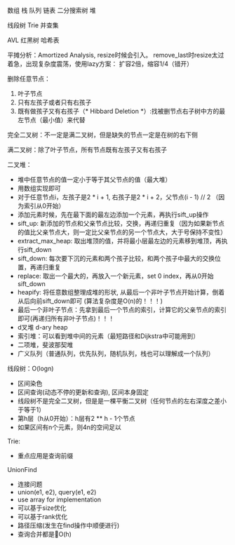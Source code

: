 数组
栈
队列
链表
二分搜索树
堆

线段树
Trie
并查集

AVL
红黑树
哈希表

平摊分析：Amortized Analysis, resize时候会引入。
remove_last时resize太过着急，出现复杂度震荡，使用lazy方案：
扩容2倍，缩容1/4（错开）

删除任意节点：
1. 叶子节点
2. 只有左孩子或者只有右孩子
3. 既有做孩子又有右孩子（* Hibbard Deletion *）:找被删节点右子树中方的最左节点（最小值）来代替

完全二叉树：不一定是满二叉树，但是缺失的节点一定是在树的右下侧

满二叉树：除了叶子节点，所有节点既有左孩子又有右孩子

二叉堆：
- 堆中任意节点的值一定小于等于其父节点的值（最大堆）
- 用数组实现即可
- 对于任意节点i，左孩子是2 * i + 1, 右孩子是2 * i + 2，父节点(i - 1) // 2 （因为索引从0开始）
- 添加元素时候，先在最下面的最左边添加一个元素，再执行sift_up操作
- sift_up: 新添加的节点和父亲节点比较，交换，再递归重复（因为如果新节点的值比父亲节点大，则一定比父亲节点的另一个节点大，大于号保持不变性）
- extract_max_heap: 取出堆顶的值，并将最小层最左边的元素移到堆顶，再执行sift_down
- sift_down: 每次要下沉的元素和两个孩子比较，和两个孩子中最大的交换位置，再递归重复
- replace: 取出一个最大的，再放入一个新元素，set 0 index，再从0开始sift_down
- heapify: 将任意数组整理成堆的形状, 从最后一个非叶子节点开始计算，倒着从后向前sift_down即可 (算法复杂度是O(n)的！！！)
- 最后一个非叶子节点：先拿到最后一个节点的索引，计算它的父亲节点的索引即可(再递归所有非叶子节点)！！！
- d叉堆 d-ary heap
- 索引堆：可以看到堆中间的元素（最短路径和Dijkstra中可能用到）
- 二项堆，斐波那契堆
- 广义队列（普通队列，优先队列，随机队列，栈也可以理解成一个队列）

线段树：O(logn)
- 区间染色
- 区间查询(动态不停的更新和查询), 区间本身固定
- 线段树不是完全二叉树，但是是一棵平衡二叉树（任何节点的左右深度之差小于等于1）
- 第h层（h从0开始）：h层有2 ** h - 1个节点
- 如果区间有n个元素，则4n的空间足以

Trie:
- 重点应用是查询前缀

UnionFind
- 连接问题
- union(e1, e2), query(e1, e2)
- use array for implementation
- 可以基于size优化
- 可以基于rank优化
- 路径压缩(发生在find操作中顺便进行)
- 查询合并都是O(h)